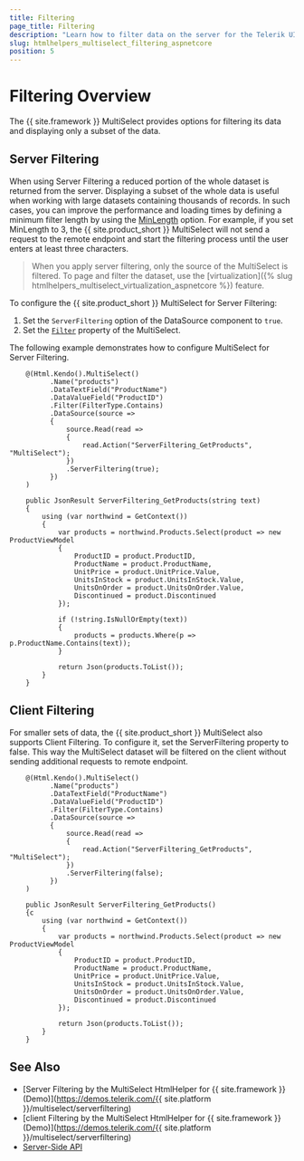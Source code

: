 ```yaml
---
title: Filtering
page_title: Filtering
description: "Learn how to filter data on the server for the Telerik UI MultiSelect HtmlHelper for {{ site.framework }}."
slug: htmlhelpers_multiselect_filtering_aspnetcore
position: 5
---
```


# Filtering Overview

The {{ site.framework }} MultiSelect provides options for filtering its data and displaying only a subset of the data.

## Server Filtering

When using Server Filtering a reduced portion of the whole dataset is returned from the server. Displaying a subset of the whole data is useful when working with large datasets containing thousands of records. In such cases, you can improve the performance and loading times by defining a minimum filter length by using the [MinLength](/api/Kendo.Mvc.UI.Fluent/MultiSelectBuilder#minlengthsystemdouble) option. For example, if you set MinLength to 3, the {{ site.product_short }} MultiSelect will not send a request to the remote endpoint and start the filtering process until the user enters at least three characters.

> When you apply server filtering, only the source of the MultiSelect is filtered. To page and filter the dataset, use the [virtualization]({% slug htmlhelpers_multiselect_virtualization_aspnetcore %}) feature.

To configure the {{ site.product_short }} MultiSelect for Server Filtering:

1. Set the `ServerFiltering` option of the DataSource component to `true`.
1. Set the [`Filter`](/api/Kendo.Mvc.UI.Fluent/MultiSelectBuilder#filterkendomvcuifiltertype) property of the MultiSelect.

The following example demonstrates how to configure MultiSelect for Server Filtering.

```Razor
    @(Html.Kendo().MultiSelect()
          .Name("products")
          .DataTextField("ProductName")
          .DataValueField("ProductID")
          .Filter(FilterType.Contains)
          .DataSource(source =>
          {
              source.Read(read =>
              {
                  read.Action("ServerFiltering_GetProducts", "MultiSelect");
              })
              .ServerFiltering(true);
          })
    )
```
```Controller
    public JsonResult ServerFiltering_GetProducts(string text)
    {
        using (var northwind = GetContext())
        {
            var products = northwind.Products.Select(product => new ProductViewModel
            {
                ProductID = product.ProductID,
                ProductName = product.ProductName,
                UnitPrice = product.UnitPrice.Value,
                UnitsInStock = product.UnitsInStock.Value,
                UnitsOnOrder = product.UnitsOnOrder.Value,
                Discontinued = product.Discontinued
            });

            if (!string.IsNullOrEmpty(text))
            {
                products = products.Where(p => p.ProductName.Contains(text));
            }

            return Json(products.ToList());
        }
    }
```

## Client Filtering

For smaller sets of data, the {{ site.product_short }} MultiSelect also supports Client Filtering. To configure it, set the ServerFiltering property to false. This way the MultiSelect dataset will be filtered on the client without sending additional requests to remote endpoint.

```Razor
    @(Html.Kendo().MultiSelect()
          .Name("products")
          .DataTextField("ProductName")
          .DataValueField("ProductID")
          .Filter(FilterType.Contains)
          .DataSource(source =>
          {
              source.Read(read =>
              {
                  read.Action("ServerFiltering_GetProducts", "MultiSelect");
              })
              .ServerFiltering(false);
          })
    )
```
```Controller
    public JsonResult ServerFiltering_GetProducts()
    {с
        using (var northwind = GetContext())
        {
            var products = northwind.Products.Select(product => new ProductViewModel
            {
                ProductID = product.ProductID,
                ProductName = product.ProductName,
                UnitPrice = product.UnitPrice.Value,
                UnitsInStock = product.UnitsInStock.Value,
                UnitsOnOrder = product.UnitsOnOrder.Value,
                Discontinued = product.Discontinued
            });

            return Json(products.ToList());
        }
    }
```

## See Also

* [Server Filtering by the MultiSelect HtmlHelper for {{ site.framework }} (Demo)](https://demos.telerik.com/{{ site.platform }}/multiselect/serverfiltering)
* [client Filtering by the MultiSelect HtmlHelper for {{ site.framework }} (Demo)](https://demos.telerik.com/{{ site.platform }}/multiselect/serverfiltering)
* [Server-Side API](/api/multiselect)
